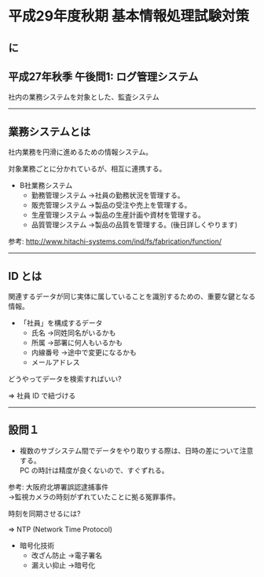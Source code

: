 平成29年度秋期 基本情報処理試験対策
=====
に
---

平成27年秋季 午後問1: ログ管理システム
-----

社内の業務システムを対象とした、監査システム

---

業務システムとは
-----

社内業務を円滑に進めるための情報システム。

対象業務ごとに分かれているが、相互に連携する。

- B社業務システム
  - 勤務管理システム  →社員の勤務状況を管理する。
  - 販売管理システム  →製品の受注や売上を管理する。
  - 生産管理システム  →製品の生産計画や資材を管理する。
  - 品質管理システム  →製品の品質を管理する。(後日詳しくやります)

参考: http://www.hitachi-systems.com/ind/fs/fabrication/function/

---

ID とは
-----

関連するデータが同じ実体に属していることを識別するための、重要な鍵となる情報。

- 「社員」を構成するデータ
  - 氏名  →同姓同名がいるかも
  - 所属  →部署に何人もいるかも
  - 内線番号  →途中で変更になるかも
  - メールアドレス

どうやってデータを検索すればいい?

⇒ 社員 ID で紐づける

---

設問１
-----

- 複数のサブシステム間でデータをやり取りする際は、日時の差について注意する。<br/>
  PC の時計は精度が良くないので、すぐずれる。

参考: 大阪府北堺署誤認逮捕事件<br/>
      →監視カメラの時刻がずれていたことに拠る冤罪事件。

時刻を同期させるには?

⇒ NTP (Network Time Protocol)

- 暗号化技術
  - 改ざん防止 →電子署名
  - 漏えい抑止 →暗号化
